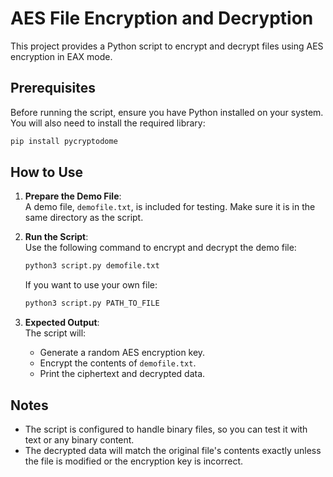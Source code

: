 # AES File Encryption and Decryption

This project provides a Python script to encrypt and decrypt files using AES encryption in EAX mode. 

## Prerequisites

Before running the script, ensure you have Python installed on your system. You will also need to install the required library:

```bash
pip install pycryptodome
```

## How to Use

1. **Prepare the Demo File**:  
   A demo file, `demofile.txt`, is included for testing. Make sure it is in the same directory as the script.

2. **Run the Script**:  
   Use the following command to encrypt and decrypt the demo file:
   ```bash
   python3 script.py demofile.txt
   ```
   If you want to use your own file: 
   ```bash
   python3 script.py PATH_TO_FILE
   ```

3. **Expected Output**:  
   The script will:
   - Generate a random AES encryption key.
   - Encrypt the contents of `demofile.txt`.
   - Print the ciphertext and decrypted data.

## Notes

- The script is configured to handle binary files, so you can test it with text or any binary content.
- The decrypted data will match the original file's contents exactly unless the file is modified or the encryption key is incorrect.



